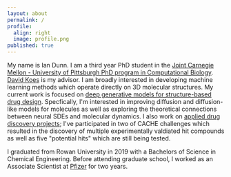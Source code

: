 ```yaml
---
layout: about
permalink: /
profile:
  align: right
  image: profile.png
published: true
---
```


My name is Ian Dunn. I am a third year PhD student in the [Joint Carnegie Mellon - University of Pittsburgh PhD program in Computational Biology](http://www.compbio.cmu.edu). [David Koes](http://bits.csb.pitt.edu/) is my advisor. I am broadly interested in developing machine learning methods which operate directly on 3D molecular structures. My current work is focused on [deep generative models for structure-based drug design](/projects/keypoint_diffusion/). Specfically, I'm interested in improving diffusion and diffusion-like models for molecules as well as exploring the theoretical connections between neural SDEs and molecular dynamics. I also work on [applied drug discovery projects](/projects/cache); I've participated in two of CACHE challenges which resulted in the discovery of multiple experimentally valdiated hit compounds as well as five "potential hits" which are still being tested.  

I graduated from Rowan University in 2019 with a Bachelors of Science in Chemical Engineering. Before attending graduate school, I worked as an Associate Scientist at [Pfizer](https://www.pfizer.com/) for two years. 